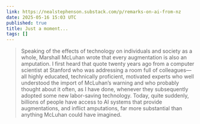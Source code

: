 ```yaml
---
link: https://nealstephenson.substack.com/p/remarks-on-ai-from-nz
date: 2025-05-16 15:03 UTC
published: true
title: Just a moment...
tags: []
---
```


> Speaking of the effects of technology on individuals and society as a whole, Marshall McLuhan wrote that every augmentation is also an amputation. I first heard that quote twenty years ago from a computer scientist at Stanford who was addressing a room full of colleagues—all highly educated, technically proficient, motivated experts who well understood the import of McLuhan’s warning and who probably thought about it often, as I have done, whenever they subsequently adopted some new labor-saving technology. Today, quite suddenly, billions of people have access to AI systems that provide augmentations, and inflict amputations, far more substantial than anything McLuhan could have imagined.

